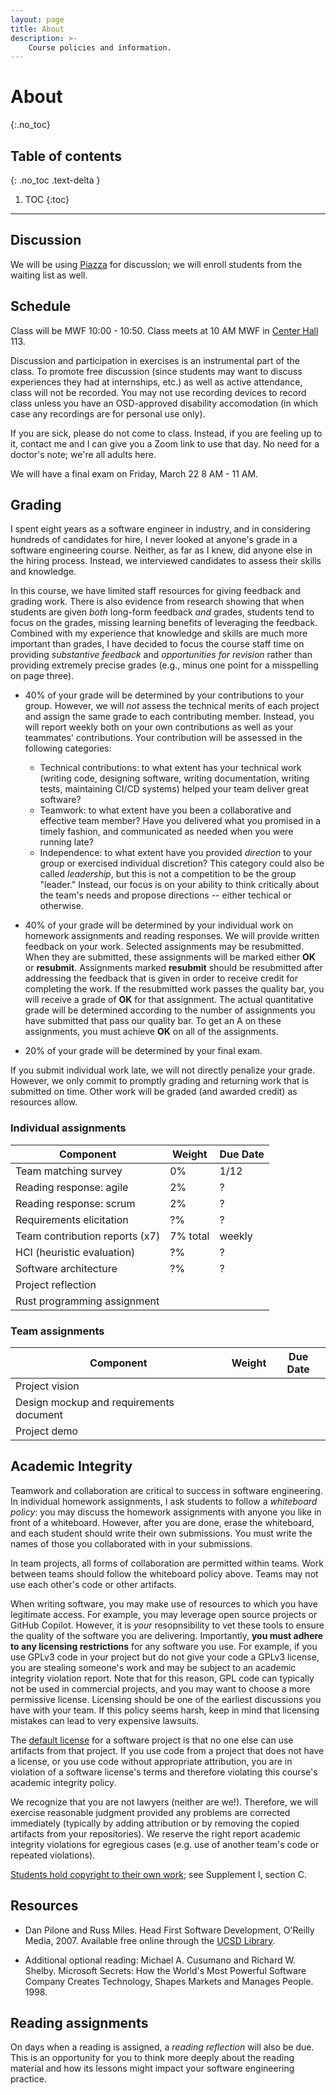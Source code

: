 ```yaml
---
layout: page
title: About
description: >-
    Course policies and information.
---
```


# About
{:.no_toc}

## Table of contents
{: .no_toc .text-delta }

1. TOC
{:toc}

---

## Discussion 

We will be using [Piazza](www.piazza.com) for discussion; we will enroll students from the waiting list as well.

## Schedule

Class will be MWF 10:00 - 10:50. Class meets at 10 AM MWF in [Center Hall](https://map.concept3d.com/?id=1005#!m/163044) 113.

Discussion and participation in exercises is an instrumental part of the class. To promote free discussion (since students may want to discuss experiences they had at internships, etc.) as well as active attendance, class will not be recorded. You may not use recording devices to record class unless you have an OSD-approved disability accomodation (in which case any recordings are for personal use only).

If you are sick, please do not come to class. Instead, if you are feeling up to it, contact me and I can give you a Zoom link to use that day. No need for a doctor's note; we're all adults here.

We will have a final exam on Friday, March 22 8 AM - 11 AM.

## Grading

I spent eight years as a software engineer in industry, and in considering hundreds of candidates for hire, I never looked at anyone's grade in a software engineering course. Neither, as far as I knew, did anyone else in the hiring process. Instead, we interviewed candidates to assess their skills and knowledge.

In this course, we have limited staff resources for giving feedback and grading work. There is also evidence from research showing that when students are given *both* long-form feedback *and* grades, students tend to focus on the grades, missing learning benefits of leveraging the feedback. Combined with my experience that knowledge and skills are much more important than grades, I have decided to focus the course staff time on providing *substantive feedback* and *opportunities for revision* rather than providing extremely precise grades (e.g., minus one point for a misspelling on page three). 

* 40% of your grade will be determined by your contributions to your group. However, we will *not* assess the technical merits of each project and assign the same grade to each contributing member. Instead, you will report weekly both on your own contributions as well as your teammates' contributions. Your contribution will be assessed in the following categories:
  * Technical contributions: to what extent has your technical work (writing code, designing software, writing documentation, writing tests, maintaining CI/CD systems) helped your team deliver great software?
  * Teamwork: to what extent have you been a collaborative and effective team member? Have you delivered what you promised in a timely fashion, and communicated as needed when you were running late?
  * Independence: to what extent have you provided *direction* to your group or exercised individual discretion? This category could also be called *leadership*, but this is not a competition to be the group "leader." Instead, our focus is on your ability to think critically about the team's needs and propose directions -- either techical or otherwise.

* 40% of your grade will be determined by your individual work on homework assignments and reading responses. We will provide written feedback on your work. Selected assignments may be resubmitted. When they are submitted, these assignments will be marked either **OK** or **resubmit**. Assignments marked **resubmit** should be resubmitted after addressing the feedback that is given in order to receive credit for completing the work. If the resubmitted work passes the quality bar, you will receive a grade of **OK** for that assignment. The actual quantitative grade will be determined according to the number of assignments you have submitted that pass our quality bar. To get an A on these assignments, you must achieve **OK** on all of the assignments.

* 20% of your grade will be determined by your final exam.

If you submit individual work late, we will not directly penalize your grade. However, we only commit to promptly grading and returning work that is submitted on time. Other work will be graded (and awarded credit) as resources allow.

### Individual assignments

| Component | Weight | Due Date |
|-----------|--------|----------|
| Team matching survey | 0% | 1/12 |
| Reading response: agile | 2% | ? |
| Reading response: scrum | 2% | ? |
| Requirements elicitation | ?% | ? |
| Team contribution reports  (x7)| 7% total | weekly |
| HCI (heuristic evaluation) | ?% | ? |
| Software architecture | ?% | ? |
| Project reflection | 
| Rust programming assignment | 


### Team assignments

| Component | Weight | Due Date |
|-----------|--------|----------|
| Project vision | | 
| Design mockup and requirements document | |
| Project demo | | 

## Academic Integrity

Teamwork and collaboration are critical to success in software engineering. In individual homework assignments, I ask students to follow a *whiteboard policy*: you may discuss the homework assignments with anyone you like in front of a whiteboard. However, after you are done, erase the whiteboard, and each student should write their own submissions. You must write the names of those you collaborated with in your submissions.

In team projects, all forms of collaboration are permitted within teams. Work between teams should follow the whiteboard policy above. Teams may not use each other's code or other artifacts.

When writing software, you may make use of resources to which you have legitimate access. For example, you may leverage open source projects or GitHub Copilot. However, it is *your* resopnsibility to vet these tools to ensure the quality of the software you are delivering. Importantly, **you must adhere to any licensing restrictions** for any software you use. For example, if you use GPLv3 code in your project but do not give your code a GPLv3 license, you are stealing someone's work and may be subject to an academic integrity violation report. Note that for this reason, GPL code can typically not be used in commercial projects, and you may want to choose a more permissive license. Licensing should be one of the earliest discussions you have with your team. If this policy seems harsh, keep in mind that licensing mistakes can lead to very expensive lawsuits.

The [default license](https://docs.github.com/en/repositories/managing-your-repositorys-settings-and-features/customizing-your-repository/licensing-a-repository) for a software project is that no one else can use artifacts from that project. If you use code from a project that does not have a license, or you use code without appropriate attribution, you are in violation of a software license's terms and therefore violating this course's academic integrity policy. 

We recognize that you are not lawyers (neither are we!). Therefore, we will exercise reasonable judgment provided any problems are corrected immediately (typically by adding attribution or by removing the copied artifacts from your repositories). We reserve the right report academic integrity violations for egregious cases (e.g. use of another team's code or repeated violations).

[Students hold copyright to their own work](https://adminrecords.ucsd.edu/ppm/docs/500-5.pdf); see Supplement I, section C.

## Resources

* Dan Pilone and Russ Miles. Head First Software Development, O'Reilly Media, 2007. Available free online through the [UCSD Library](https://library.ucsd.edu).

* Additional optional reading: Michael A. Cusumano and Richard W. Shelby. Microsoft Secrets: How the World's Most Powerful Software Company Creates Technology, Shapes Markets and Manages People. 1998.


## Reading assignments

On days when a reading is assigned, a *reading reflection* will also be due. This is an opportunity for you to think more deeply about the reading material and how its lessons might impact your software engineering practice.